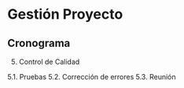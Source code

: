 # Gestión Proyecto

## Cronograma 

5. Control de Calidad

5.1. Pruebas
5.2. Corrección de errores
5.3. Reunión
